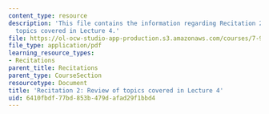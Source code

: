 ```yaml
---
content_type: resource
description: 'This file contains the information regarding Recitation 2: Review of
  topics covered in Lecture 4.'
file: https://ol-ocw-studio-app-production.s3.amazonaws.com/courses/7-91j-foundations-of-computational-and-systems-biology-spring-2014/6410fbdf77bd853b479dafad29f1bbd4_MIT7_91JS14_Rec_2-19-14.pdf
file_type: application/pdf
learning_resource_types:
- Recitations
parent_title: Recitations
parent_type: CourseSection
resourcetype: Document
title: 'Recitation 2: Review of topics covered in Lecture 4'
uid: 6410fbdf-77bd-853b-479d-afad29f1bbd4
---
```


